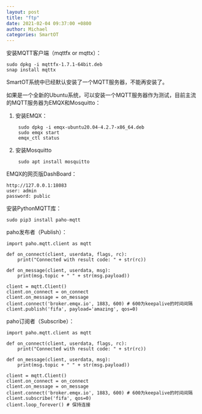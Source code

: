 ```yaml
---
layout: post
title: "ftp"
date: 2021-02-04 09:37:00 +0800
author: Michael
categories: SmartOT
---
```


安装MQTT客户端（mqttfx or mqttx）：

	sudo dpkg -i mqttfx-1.7.1-64bit.deb
	snap install mqttx

SmartOT系统中已经默认安装了一个MQTT服务器，不能再安装了。

如果是一个全新的Ubuntu系统，可以安装一个MQTT服务器作为测试，目前主流的MQTT服务器为EMQX和Mosquitto：

1. 安装EMQX：

		sudo dpkg -i emqx-ubuntu20.04-4.2.7-x86_64.deb
		sudo emqx start	
		emqx_ctl status

2. 安装Mosquitto

		sudo apt install mosquitto

EMQX的网页版DashBoard：

	http://127.0.0.1:18083
	user: admin 
	password: public

安装PythonMQTT库：

	sudo pip3 install paho-mqtt

paho发布者（Publish）：

	import paho.mqtt.client as mqtt
	
	def on_connect(client, userdata, flags, rc):
	    print("Connected with result code: " + str(rc))
	
	def on_message(client, userdata, msg):
	    print(msg.topic + " " + str(msg.payload))
	
	client = mqtt.Client()
	client.on_connect = on_connect
	client.on_message = on_message
	client.connect('broker.emqx.io', 1883, 600) # 600为keepalive的时间间隔
	client.publish('fifa', payload='amazing', qos=0)

paho订阅者（Subscribe）：

	import paho.mqtt.client as mqtt
	
	def on_connect(client, userdata, flags, rc):
	    print("Connected with result code: " + str(rc))
	
	def on_message(client, userdata, msg):
	    print(msg.topic + " " + str(msg.payload))
	
	client = mqtt.Client()
	client.on_connect = on_connect
	client.on_message = on_message
	client.connect('broker.emqx.io', 1883, 600) # 600为keepalive的时间间隔
	client.subscribe('fifa', qos=0)
	client.loop_forever() # 保持连接
